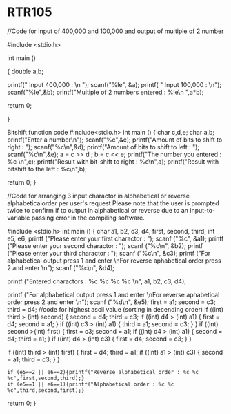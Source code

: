 # RTR105
//Code for input of 400,000 and 100,000 and output of multiple of 2 number


#include <stdio.h>

int main ()

{  double a,b;

printf(" Input 400,000 : \n ");
scanf("%le", &a);
printf( " Input 100,000 : \n");
scanf("%le",&b);
printf("Multiple of 2 numbers entered :  %le\n ",a*b);

return 0;


}

Bitshift function code
#include<stdio.h>
int  main ()
{
char c,d,e;
char a,b;
printf("Enter a number\n");
scanf("%c",&c);
printf("Amount of bits to shift to right : ");
scanf("%c\n",&d);
printf("Amount of bits to shift to left : ");
scanf("%c\n",&e);
a = c >> d ;
b = c << e;
printf("The number you entered : %c \n",c);
printf("Result with bit-shift to right : %c\n",a);
printf("Result with bitshift to the left : %c\n",b);

return 0;
}


//Code for arranging 3 input charactor in alphabetical or reverse alphabeticalorder per user's request
Please note that the user is prompted twice to confirm if to output in alphabetical or reverse due to an input-to-variable passing error in the compiling software. 

#include <stdio.h>
int
main ()
{
  char a1, b2, c3, d4, first, second, third;
  int e5, e6;
  printf ("Please enter your first charactor : ");
  scanf ("%c", &a1);
  printf ("Please enter your second charactor : ");
  scanf ("%c\n", &b2);
  printf ("Please enter your third charactor : ");
  scanf ("%c\n", &c3);
  printf
    ("For alphabetical output press 1 and enter \nFor reverse aphabetical order press 2 and enter \n");
  scanf ("%c\n", &d4);

  printf ("Entered charactors : %c %c %c %c \n", a1, b2, c3, d4);

  printf
    ("For alphabetical output press 1 and enter \nFor reverse aphabetical order press 2 and enter \n");
  scanf ("%d\n", &e5);
  first = a1;
  second = c3;
  third = d4;
//code for highest ascii value (sorting in decending order)
  if ((int) third > (int) second)
    {
      second = d4;
      third = c3;
      if ((int) d4 > (int) a1)
	{
	  first = d4;
	  second = a1;
	}
      if ((int) c3 > (int) a1)
	{
	  third = a1;
	  second = c3;
	}
    }
  if ((int) second
    >(int) first)
    {
      first = c3;
      second = a1;
      if ((int) d4 > (int) a1)
	{
	  second = d4;
	  third = a1;
	}
      if ((int) d4 > (int) c3)
	{
	  first = d4;
	  second = c3;
	}
    }

  if ((int) third > (int) first)
    {
      first = d4;
      third = a1;
      if ((int) a1 > (int) c3)
	{
	  second = a1;
	  third = c3;
	}
    }
    
    if (e5==2 || e6==2){printf("Reverse alphabetical order : %c %c %c",first,second,third);}
    if (e5==1 || e6==1){printf("Alphabetical order : %c %c %c",third,second,first);}
  return 0;
}
